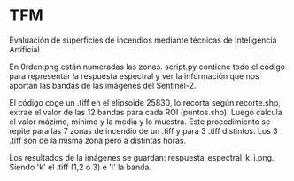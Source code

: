 # TFM
Evaluación de superficies de incendios mediante técnicas de Inteligencia Artificial

En 0rden.png están numeradas las zonas.
script.py contiene todo el código para representar la respuesta espectral y ver la información que nos aportan las bandas de las imágenes del Sentinel-2.

El código coge un .tiff en el elipsoide 25830, lo recorta según recorte.shp, extrae el valor de las 12 bandas para cada ROI (puntos.shp). Luego calcula el valor mázimo, mínimo y la media y lo muestra. Este procedimiento se repite para las 7 zonas de incendio de un .tiff y para 3 .tiff distintos. Los 3 .tiff son de la misma zona pero a distintas horas.

Los resultados de la imágenes se guardan: respuesta_espectral_k_i.png. Siendo 'k' el .tiff (1,2 o 3) e 'i' la banda.
